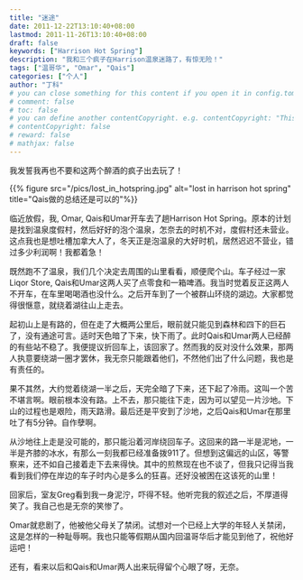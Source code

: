 ```yaml
---
title: "迷途"
date: 2011-12-22T13:10:40+08:00
lastmod: 2011-11-26T13:10:40+08:00
draft: false
keywords: ["Harrison Hot Spring"]
description: "我和三个疯子在Harrison温泉迷路了，有惊无险！"
tags: ["温哥华", "Omar", "Qais"]
categories: ["个人"]
author: "丁科"
# you can close something for this content if you open it in config.toml.
# comment: false
# toc: false
# you can define another contentCopyright. e.g. contentCopyright: "This is an another copyright."
# contentCopyright: false
# reward: false
# mathjax: false
---
```


我发誓我再也不要和这两个醉酒的疯子出去玩了！

{{% figure src="/pics/lost_in_hotspring.jpg" alt="lost in harrison hot spring" title="Qais做的总结还是可以的"%}}
<!--more-->

临近放假，我, Omar, Qais和Umar开车去了趟Harrison Hot Spring。原本的计划是找到温泉度假村，然后好好的泡个温泉，怎奈去的时机不对，度假村还未营业。这点我也是想吐槽加拿大人了，冬天正是泡温泉的大好时机，居然迟迟不营业，错过多少利润啊！我都着急！

既然跑不了温泉，我们几个决定去周围的山里看看，顺便爬个山。车子经过一家Liqor Store, Qais和Umar这两人买了点零食和一箱啤酒。我当时觉着反正这两人不开车，在车里喝喝酒也没什么。之后开车到了一个被群山环绕的湖边。大家都觉得很惬意，就绕着湖往山上走去。

起初山上是有路的，但在走了大概两公里后，眼前就只能见到森林和四下的巨石了，没有通途可言。适时天色暗了下来，快下雨了。此时Qais和Umar两人已经醉的有些站不稳了。我便提议折回车上，该回家了。然而我的反对没什么效果，那两人执意要绕湖一圈才罢休，我无奈只能跟着他们，不然他们出了什么问题，我也是有责任的。

果不其然，大约觉着绕湖一半之后，天完全暗了下来，还下起了冷雨。这叫一个苦不堪言啊。眼前根本没有路。上不去，那只能往下走，因为可以望见一片沙地。下山的过程也是艰险，雨天路滑。最后还是平安到了沙地，之后Qais和Umar在那里吐了有5分钟。自作孽啊。

从沙地往上走是没可能的，那只能沿着河岸绕回车子。这回来的路一半是泥地，一半是齐膝的冰水，有那么一刻我都已经准备拨911了。但想到这偏远的山区，等警察来，还不如自己接着走下去来得快。其中的煎熬现在也不谈了，但我只记得当我看到我们停在岸边的车子时内心是多么的狂喜。还好没被困在这该死的山里！

回家后，室友Greg看到我一身泥泞，吓得不轻。他听完我的叙述之后，不厚道得笑了。我自己也是无奈的笑惨了。

Omar就悲剧了，他被他父母关了禁闭。试想对一个已经上大学的年轻人关禁闭，这是怎样的一种耻辱啊。我也只能等假期从国内回温哥华后才能见到他了，祝他好运吧！

还有，看来以后和Qais和Umar两人出来玩得留个心眼了呀，无奈。

